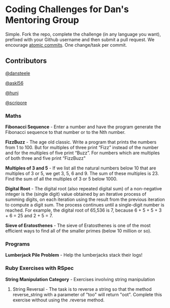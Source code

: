 # Coding Challenges for Dan's Mentoring Group

Simple. Fork the repo, complete the challenge (in any language you want), prefixed with your Github username and then submit a pull request. We encourage [atomic commits](http://www.freshconsulting.com/atomic-commits/). One change/task per commit.

## Contributors

[@dansteele](https://github.com/dansteele)

[@askl56](https://github.com/askl56)

[@hunj](https://github.com/hunj)

[@scripore](https://github.com/scripore)

### Maths

**Fibonacci Sequence** - Enter a number and have the program generate the Fibonacci sequence to that number or to the Nth number.

**FizzBuzz** - The age old classic. Write a program that prints the numbers from 1 to 100. But for multiples of three print “Fizz” instead of the number and for the multiples of five print “Buzz”. For numbers which are multiples of both three and five print “FizzBuzz"

**Multiples of 3 and 5** - If we list all the natural numbers below 10 that are multiples of 3 or 5, we get 3, 5, 6 and 9. The sum of these multiples is 23. Find the sum of all the multiples of 3 or 5 below 1000.

**Digital Root** - The digital root (also repeated digital sum) of a non-negative integer is the (single digit) value obtained by an iterative process of summing digits, on each iteration using the result from the previous iteration to compute a digit sum. The process continues until a single-digit number is reached. For example, the digital root of 65,536 is 7, because 6 + 5 + 5 + 3 + 6 = 25 and 2 + 5 = 7.

**Sieve of Eratosthenes** - The sieve of Eratosthenes is one of the most efficient ways to find all of the smaller primes (below 10 million or so).

### Programs

**Lumberjack Pile Problem** - Help the lumberjacks stack their logs!

### Ruby Exercises with RSpec

**String Manipulation Category** - Exercises involving string manipulation

 1. String Reversal - The task is to reverse a string so that the method reverse_string with a parameter of "too" will return "oot". Complete this exercise without using the .reverse method.



